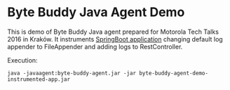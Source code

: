 # Byte Buddy Java Agent Demo

This is demo of Byte Buddy Java agent prepared for Motorola Tech Talks 2016 in Kraków.
It instruments [SpringBoot application](https://github.com/jakubhalun/byte_buddy_agent_demo_instrumented_app) changing default log appender to FileAppender and adding logs to RestController.

Execution:
```
java -javaagent:byte-buddy-agent.jar -jar byte-buddy-agent-demo-instrumented-app.jar
```